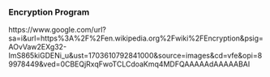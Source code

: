 <h3>Encryption Program</h3>
https://www.google.com/url?sa=i&url=https%3A%2F%2Fen.wikipedia.org%2Fwiki%2FEncryption&psig=AOvVaw2EXg32-ImS865kiGDENi_u&ust=1703610792841000&source=images&cd=vfe&opi=89978449&ved=0CBEQjRxqFwoTCLCdoaKmq4MDFQAAAAAdAAAAABAI
